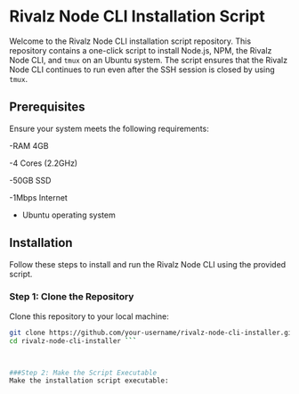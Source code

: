 # Rivalz Node CLI Installation Script

Welcome to the Rivalz Node CLI installation script repository. This repository contains a one-click script to install Node.js, NPM, the Rivalz Node CLI, and `tmux` on an Ubuntu system. The script ensures that the Rivalz Node CLI continues to run even after the SSH session is closed by using `tmux`.

## Prerequisites

Ensure your system meets the following requirements:

-RAM 4GB

-4 Cores (2.2GHz)

-50GB SSD

-1Mbps Internet

- Ubuntu operating system

## Installation

Follow these steps to install and run the Rivalz Node CLI using the provided script.

### Step 1: Clone the Repository

Clone this repository to your local machine:

```bash
git clone https://github.com/your-username/rivalz-node-cli-installer.git
cd rivalz-node-cli-installer ```



###Step 2: Make the Script Executable
Make the installation script executable:
